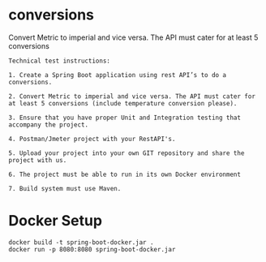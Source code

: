 # conversions
Convert Metric to imperial and vice versa. The API must cater for at least 5 conversions

    Technical test instructions:    

    1. Create a Spring Boot application using rest API’s to do a conversions.

    2. Convert Metric to imperial and vice versa. The API must cater for at least 5 conversions (include temperature conversion please).

    3. Ensure that you have proper Unit and Integration testing that accompany the project.

    4. Postman/Jmeter project with your RestAPI's.

    5. Upload your project into your own GIT repository and share the project with us.

    6. The project must be able to run in its own Docker environment

    7. Build system must use Maven.
# Docker Setup
    docker build -t spring-boot-docker.jar .
    docker run -p 8080:8080 spring-boot-docker.jar